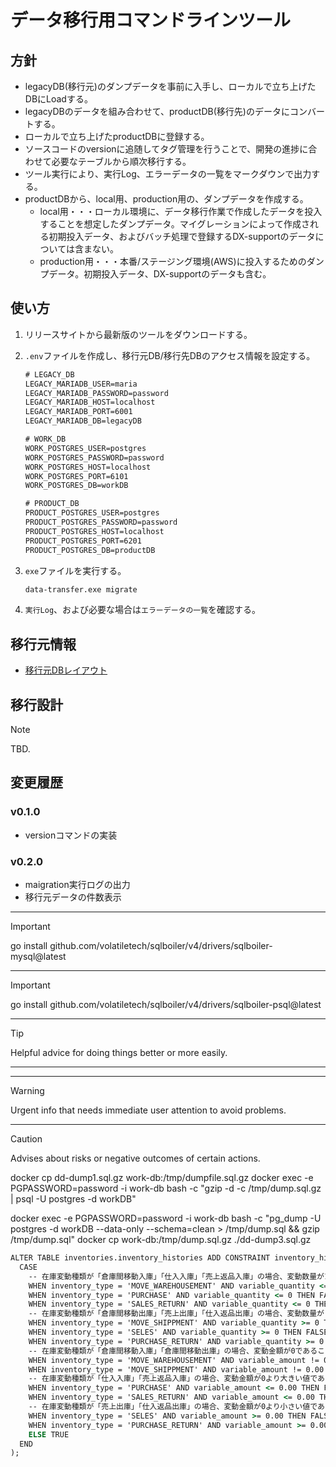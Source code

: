 # データ移行用コマンドラインツール

## 方針

* legacyDB(移行元)のダンプデータを事前に入手し、ローカルで立ち上げたDBにLoadする。
* legacyDBのデータを組み合わせて、productDB(移行先)のデータにコンバートする。
* ローカルで立ち上げたproductDBに登録する。
* ソースコードのversionに追随してタグ管理を行うことで、開発の進捗に合わせて必要なテーブルから順次移行する。
* ツール実行により、実行Log、エラーデータの一覧をマークダウンで出力する。
* productDBから、local用、production用の、ダンプデータを作成する。
  * local用・・・ローカル環境に、データ移行作業で作成したデータを投入することを想定したダンプデータ。マイグレーションによって作成される初期投入データ、およびバッチ処理で登録するDX-supportのデータについては含まない。
  * production用・・・本番/ステージング環境(AWS)に投入するためのダンプデータ。初期投入データ、DX-supportのデータも含む。

## 使い方

1. リリースサイトから最新版のツールをダウンロードする。
2. `.env`ファイルを作成し、移行元DB/移行先DBのアクセス情報を設定する。

    ``` cmd
    # LEGACY_DB
    LEGACY_MARIADB_USER=maria
    LEGACY_MARIADB_PASSWORD=password
    LEGACY_MARIADB_HOST=localhost
    LEGACY_MARIADB_PORT=6001
    LEGACY_MARIADB_DB=legacyDB

    # WORK_DB
    WORK_POSTGRES_USER=postgres
    WORK_POSTGRES_PASSWORD=password
    WORK_POSTGRES_HOST=localhost
    WORK_POSTGRES_PORT=6101
    WORK_POSTGRES_DB=workDB

    # PRODUCT_DB
    PRODUCT_POSTGRES_USER=postgres
    PRODUCT_POSTGRES_PASSWORD=password
    PRODUCT_POSTGRES_HOST=localhost
    PRODUCT_POSTGRES_PORT=6201
    PRODUCT_POSTGRES_DB=productDB
    ```

3. `exe`ファイルを実行する。

    ``` cmd
    data-transfer.exe migrate
    ```

4. `実行Log`、および必要な場合は`エラーデータの一覧`を確認する。

## 移行元情報

* [移行元DBレイアウト](docs/source-db.md)

## 移行設計

> [!NOTE]
> TBD.

## 変更履歴

### v0.1.0

* versionコマンドの実装

### v0.2.0

* maigration実行ログの出力
* 移行元データの件数表示

-----

> [!IMPORTANT]
> go install github.com/volatiletech/sqlboiler/v4/drivers/sqlboiler-mysql@latest

-----

> [!IMPORTANT]
> go install github.com/volatiletech/sqlboiler/v4/drivers/sqlboiler-psql@latest

-----

> [!TIP]
> Helpful advice for doing things better or more easily.

-----

-----

> [!WARNING]
> Urgent info that needs immediate user attention to avoid problems.

-----

> [!CAUTION]
> Advises about risks or negative outcomes of certain actions.

<!-- Load -->
docker cp dd-dump1.sql.gz work-db:/tmp/dumpfile.sql.gz
docker exec -e PGPASSWORD=password -i work-db bash -c "gzip -d -c /tmp/dump.sql.gz | psql -U postgres -d workDB"

<!-- dump -->
docker exec -e PGPASSWORD=password -i work-db bash -c "pg_dump -U postgres -d workDB --data-only --schema=clean > /tmp/dump.sql && gzip /tmp/dump.sql"
docker cp work-db:/tmp/dump.sql.gz ./dd-dump3.sql.gz

``` bat
ALTER TABLE inventories.inventory_histories ADD CONSTRAINT inventory_histories_inventory_type_check CHECK (
  CASE
    -- 在庫変動種類が「倉庫間移動入庫」「仕入入庫」「売上返品入庫」の場合、変動数量が1以上であること
    WHEN inventory_type = 'MOVE_WAREHOUSEMENT' AND variable_quantity <= 0 THEN FALSE
    WHEN inventory_type = 'PURCHASE' AND variable_quantity <= 0 THEN FALSE
    WHEN inventory_type = 'SALES_RETURN' AND variable_quantity <= 0 THEN FALSE
    -- 在庫変動種類が「倉庫間移動出庫」「売上出庫」「仕入返品出庫」の場合、変動数量が-1以下であること
    WHEN inventory_type = 'MOVE_SHIPPMENT' AND variable_quantity >= 0 THEN FALSE
    WHEN inventory_type = 'SELES' AND variable_quantity >= 0 THEN FALSE
    WHEN inventory_type = 'PURCHASE_RETURN' AND variable_quantity >= 0 THEN FALSE
    -- 在庫変動種類が「倉庫間移動入庫」「倉庫間移動出庫」の場合、変動金額が0であること
    WHEN inventory_type = 'MOVE_WAREHOUSEMENT' AND variable_amount != 0.00 THEN FALSE
    WHEN inventory_type = 'MOVE_SHIPPMENT' AND variable_amount != 0.00 THEN FALSE
    -- 在庫変動種類が「仕入入庫」「売上返品入庫」の場合、変動金額が0より大きい値であること
    WHEN inventory_type = 'PURCHASE' AND variable_amount <= 0.00 THEN FALSE
    WHEN inventory_type = 'SALES_RETURN' AND variable_amount <= 0.00 THEN FALSE
    -- 在庫変動種類が「売上出庫」「仕入返品出庫」の場合、変動金額が0より小さい値であること
    WHEN inventory_type = 'SELES' AND variable_amount >= 0.00 THEN FALSE
    WHEN inventory_type = 'PURCHASE_RETURN' AND variable_amount >= 0.00 THEN FALSE
    ELSE TRUE
  END
);
```
